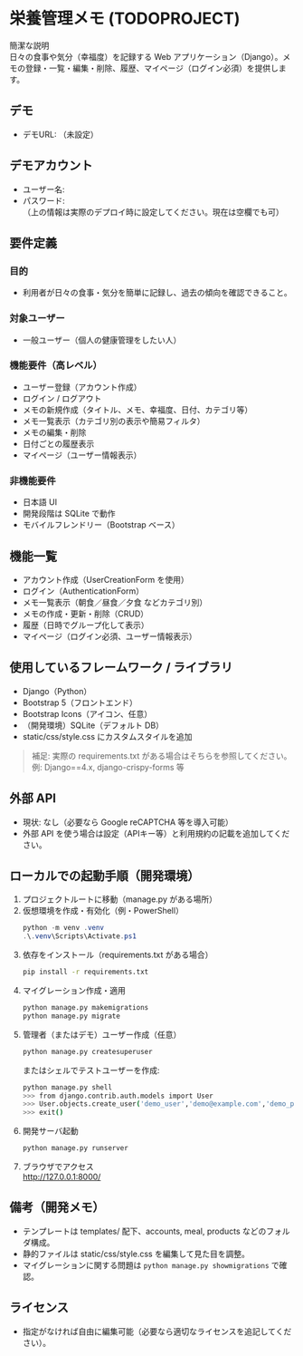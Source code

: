 # 栄養管理メモ (TODOPROJECT)

簡潔な説明  
日々の食事や気分（幸福度）を記録する Web アプリケーション（Django）。メモの登録・一覧・編集・削除、履歴、マイページ（ログイン必須）を提供します。

## デモ
- デモURL: （未設定）

## デモアカウント
- ユーザー名:  
- パスワード:   
（上の情報は実際のデプロイ時に設定してください。現在は空欄でも可）

## 要件定義
### 目的
- 利用者が日々の食事・気分を簡単に記録し、過去の傾向を確認できること。

### 対象ユーザー
- 一般ユーザー（個人の健康管理をしたい人）

### 機能要件（高レベル）
- ユーザー登録（アカウント作成）
- ログイン / ログアウト
- メモの新規作成（タイトル、メモ、幸福度、日付、カテゴリ等）
- メモ一覧表示（カテゴリ別の表示や簡易フィルタ）
- メモの編集・削除
- 日付ごとの履歴表示
- マイページ（ユーザー情報表示）

### 非機能要件
- 日本語 UI
- 開発段階は SQLite で動作
- モバイルフレンドリー（Bootstrap ベース）

## 機能一覧
- アカウント作成（UserCreationForm を使用）
- ログイン（AuthenticationForm）
- メモ一覧表示（朝食／昼食／夕食 などカテゴリ別）
- メモの作成・更新・削除（CRUD）
- 履歴（日時でグループ化して表示）
- マイページ（ログイン必須、ユーザー情報表示）

## 使用しているフレームワーク / ライブラリ
- Django（Python）
- Bootstrap 5（フロントエンド）
- Bootstrap Icons（アイコン、任意）
- （開発環境）SQLite（デフォルト DB）
- static/css/style.css にカスタムスタイルを追加

> 補足: 実際の requirements.txt がある場合はそちらを参照してください。例: Django==4.x, django-crispy-forms 等

## 外部 API
- 現状: なし（必要なら Google reCAPTCHA 等を導入可能）
- 外部 API を使う場合は設定（APIキー等）と利用規約の記載を追加してください。

## ローカルでの起動手順（開発環境）
1. プロジェクトルートに移動（manage.py がある場所）
2. 仮想環境を作成・有効化（例・PowerShell）
   ```powershell
   python -m venv .venv
   .\.venv\Scripts\Activate.ps1
   ```
3. 依存をインストール（requirements.txt がある場合）
   ```bash
   pip install -r requirements.txt
   ```
4. マイグレーション作成・適用
   ```bash
   python manage.py makemigrations
   python manage.py migrate
   ```
5. 管理者（またはデモ）ユーザー作成（任意）
   ```bash
   python manage.py createsuperuser
   ```
   またはシェルでテストユーザーを作成:
   ```bash
   python manage.py shell
   >>> from django.contrib.auth.models import User
   >>> User.objects.create_user('demo_user','demo@example.com','demo_pass123')
   >>> exit()
   ```
6. 開発サーバ起動
   ```bash
   python manage.py runserver
   ```
7. ブラウザでアクセス  
   http://127.0.0.1:8000/

## 備考（開発メモ）
- テンプレートは templates/ 配下、accounts, meal, products などのフォルダ構成。  
- 静的ファイルは static/css/style.css を編集して見た目を調整。  
- マイグレーションに関する問題は `python manage.py showmigrations` で確認。

## ライセンス
- 指定がなければ自由に編集可能（必要なら適切なライセンスを追記してください）。